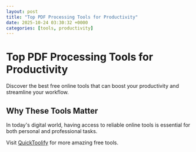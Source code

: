```yaml
---
layout: post
title: "Top PDF Processing Tools for Productivity"
date: 2025-10-24 03:30:32 +0000
categories: [tools, productivity]
---
```


# Top PDF Processing Tools for Productivity

Discover the best free online tools that can boost your productivity and streamline your workflow.

## Why These Tools Matter

In today's digital world, having access to reliable online tools is essential for both personal and professional tasks.

Visit [QuickToolify](https://quicktoolify.com) for more amazing free tools.
